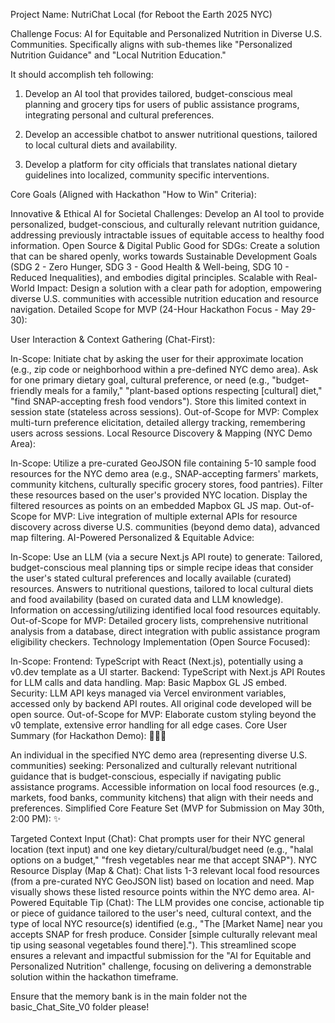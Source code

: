 
Project Name: NutriChat Local (for Reboot the Earth 2025 NYC)

Challenge Focus: AI for Equitable and Personalized Nutrition in Diverse U.S. Communities. Specifically aligns with sub-themes like "Personalized Nutrition Guidance" and "Local Nutrition Education."

It should accomplish teh following:

1. Develop an AI tool that provides tailored, budget-conscious meal planning and grocery tips for users of public assistance programs, integrating personal and cultural preferences. 

2. Develop an accessible chatbot to answer nutritional questions, tailored to local cultural diets and availability. 

3. Develop a platform for city officials that translates national dietary guidelines into localized, community specific interventions. 


Core Goals (Aligned with Hackathon "How to Win" Criteria):

Innovative & Ethical AI for Societal Challenges: Develop an AI tool to provide personalized, budget-conscious, and culturally relevant nutrition guidance, addressing previously intractable issues of equitable access to healthy food information.
Open Source & Digital Public Good for SDGs: Create a solution that can be shared openly, works towards Sustainable Development Goals (SDG 2 - Zero Hunger, SDG 3 - Good Health & Well-being, SDG 10 - Reduced Inequalities), and embodies digital principles.
Scalable with Real-World Impact: Design a solution with a clear path for adoption, empowering diverse U.S. communities with accessible nutrition education and resource navigation.
Detailed Scope for MVP (24-Hour Hackathon Focus - May 29-30):

User Interaction & Context Gathering (Chat-First):

In-Scope:
Initiate chat by asking the user for their approximate location (e.g., zip code or neighborhood within a pre-defined NYC demo area).
Ask for one primary dietary goal, cultural preference, or need (e.g., "budget-friendly meals for a family," "plant-based options respecting [cultural] diet," "find SNAP-accepting fresh food vendors").
Store this limited context in session state (stateless across sessions).
Out-of-Scope for MVP: Complex multi-turn preference elicitation, detailed allergy tracking, remembering users across sessions.
Local Resource Discovery & Mapping (NYC Demo Area):

In-Scope:
Utilize a pre-curated GeoJSON file containing 5-10 sample food resources for the NYC demo area (e.g., SNAP-accepting farmers' markets, community kitchens, culturally specific grocery stores, food pantries).
Filter these resources based on the user's provided NYC location.
Display the filtered resources as points on an embedded Mapbox GL JS map.
Out-of-Scope for MVP: Live integration of multiple external APIs for resource discovery across diverse U.S. communities (beyond demo data), advanced map filtering.
AI-Powered Personalized & Equitable Advice:

In-Scope:
Use an LLM (via a secure Next.js API route) to generate:
Tailored, budget-conscious meal planning tips or simple recipe ideas that consider the user's stated cultural preferences and locally available (curated) resources.
Answers to nutritional questions, tailored to local cultural diets and food availability (based on curated data and LLM knowledge).
Information on accessing/utilizing identified local food resources equitably.
Out-of-Scope for MVP: Detailed grocery lists, comprehensive nutritional analysis from a database, direct integration with public assistance program eligibility checkers.
Technology Implementation (Open Source Focused):

In-Scope:
Frontend: TypeScript with React (Next.js), potentially using a v0.dev template as a UI starter.
Backend: TypeScript with Next.js API Routes for LLM calls and data handling.
Map: Basic Mapbox GL JS embed.
Security: LLM API keys managed via Vercel environment variables, accessed only by backend API routes.
All original code developed will be open source.
Out-of-Scope for MVP: Elaborate custom styling beyond the v0 template, extensive error handling for all edge cases.
Core User Summary (for Hackathon Demo): 🧑‍🤝‍🧑

An individual in the specified NYC demo area (representing diverse U.S. communities) seeking:
Personalized and culturally relevant nutritional guidance that is budget-conscious, especially if navigating public assistance programs.
Accessible information on local food resources (e.g., markets, food banks, community kitchens) that align with their needs and preferences.
Simplified Core Feature Set (MVP for Submission on May 30th, 2:00 PM): ✨

Targeted Context Input (Chat):
Chat prompts user for their NYC general location (text input) and one key dietary/cultural/budget need (e.g., "halal options on a budget," "fresh vegetables near me that accept SNAP").
NYC Resource Display (Map & Chat):
Chat lists 1-3 relevant local food resources (from a pre-curated NYC GeoJSON list) based on location and need.
Map visually shows these listed resource points within the NYC demo area.
AI-Powered Equitable Tip (Chat):
The LLM provides one concise, actionable tip or piece of guidance tailored to the user's need, cultural context, and the type of local NYC resource(s) identified (e.g., "The [Market Name] near you accepts SNAP for fresh produce. Consider [simple culturally relevant meal tip using seasonal vegetables found there].").
This streamlined scope ensures a relevant and impactful submission for the "AI for Equitable and Personalized Nutrition" challenge, focusing on delivering a demonstrable solution within the hackathon timeframe.

Ensure that the memory bank is in the main folder not the basic_Chat_Site_V0 folder please!